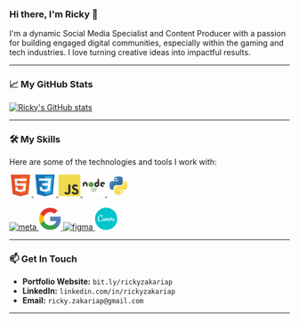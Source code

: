 ### Hi there, I'm Ricky 👋

I'm a dynamic Social Media Specialist and Content Producer with a passion for building engaged digital communities, especially within the gaming and tech industries. I love turning creative ideas into impactful results.

---

### 📈 My GitHub Stats

[![Ricky's GitHub stats](https://github-readme-stats.vercel.app/api?username=rickyzakariap&show_icons=true&theme=tokyonight&rank_icon=github)](https://github.com/anuraghazra/github-readme-stats)

---

### 🛠️ My Skills

Here are some of the technologies and tools I work with:

<p align="left">
  <a href="https://developer.mozilla.org/en-US/docs/Web/HTML" target="_blank" rel="noreferrer"> 
    <img src="https://raw.githubusercontent.com/devicons/devicon/master/icons/html5/html5-original.svg" alt="html5" width="40" height="40"/> 
  </a>
  <a href="https://developer.mozilla.org/en-US/docs/Web/CSS" target="_blank" rel="noreferrer"> 
    <img src="https://raw.githubusercontent.com/devicons/devicon/master/icons/css3/css3-original.svg" alt="css3" width="40" height="40"/> 
  </a>
  <a href="https://developer.mozilla.org/en-US/docs/Web/JavaScript" target="_blank" rel="noreferrer"> 
    <img src="https://raw.githubusercontent.com/devicons/devicon/master/icons/javascript/javascript-original.svg" alt="javascript" width="40" height="40"/> 
  </a>
  <a href="https://nodejs.org" target="_blank" rel="noreferrer"> 
    <img src="https://raw.githubusercontent.com/devicons/devicon/master/icons/nodejs/nodejs-original-wordmark.svg" alt="nodejs" width="40" height="40"/> 
  </a>
  <a href="https://www.python.org" target="_blank" rel="noreferrer"> 
    <img src="https://raw.githubusercontent.com/devicons/devicon/master/icons/python/python-original.svg" alt="python" width="40" height="40"/> 
  </a>
  <br><br>
  <a href="https://www.facebook.com/business" target="_blank" rel="noreferrer"> 
    <img src="https://raw.githubusercontent.com/devicons/devicon/master/icons/meta/meta-original.svg" alt="meta" width="40" height="40"/> 
  </a>
  <a href="https://docs.google.com/" target="_blank" rel="noreferrer"> 
    <img src="https://raw.githubusercontent.com/devicons/devicon/master/icons/google/google-original.svg" alt="google suite" width="40" height="40"/> 
  </a>
  <a href="https://www.figma.com/" target="_blank" rel="noreferrer"> 
    <img src="https://www.vectorlogo.zone/logos/figma/figma-icon.svg" alt="figma" width="40" height="40"/> 
  </a>
  <a href="https://www.canva.com/" target="_blank" rel="noreferrer"> 
    <img src="https://raw.githubusercontent.com/devicons/devicon/master/icons/canva/canva-original.svg" alt="canva" width="40" height="40"/> 
  </a>
</p>

---

### 📫 Get In Touch

* **Portfolio Website:** `bit.ly/rickyzakariap`
* **LinkedIn:** `linkedin.com/in/rickyzakariap`
* **Email:** `ricky.zakariap@gmail.com`

---
